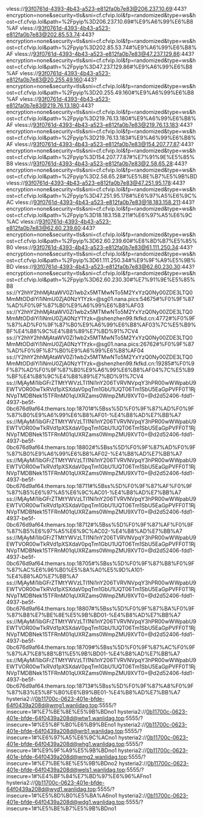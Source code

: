 vless://93f0761d-4393-4b43-a523-e812fa0b7e83@206.237.10.69:443?encryption=none&security=tls&sni=cf.cfvip.lol&fp=randomized&type=ws&host=cf.cfvip.lol&path=%2Fpyip%3D206.237.10.69#%E9%A6%99%E6%B8%AF
vless://93f0761d-4393-4b43-a523-e812fa0b7e83@202.85.53.74:443?encryption=none&security=tls&sni=cf.cfvip.lol&fp=randomized&type=ws&host=cf.cfvip.lol&path=%2Fpyip%3D202.85.53.74#%E9%A6%99%E6%B8%AF
vless://93f0761d-4393-4b43-a523-e812fa0b7e83@47.237.129.86:443?encryption=none&security=tls&sni=cf.cfvip.lol&fp=randomized&type=ws&host=cf.cfvip.lol&path=%2Fpyip%3D47.237.129.86#%E9%A6%99%E6%B8%AF
vless://93f0761d-4393-4b43-a523-e812fa0b7e83@20.255.49.160:443?encryption=none&security=tls&sni=cf.cfvip.lol&fp=randomized&type=ws&host=cf.cfvip.lol&path=%2Fpyip%3D20.255.49.160#%E9%A6%99%E6%B8%AF
vless://93f0761d-4393-4b43-a523-e812fa0b7e83@219.76.13.180:443?encryption=none&security=tls&sni=cf.cfvip.lol&fp=randomized&type=ws&host=cf.cfvip.lol&path=%2Fpyip%3D219.76.13.180#%E9%A6%99%E6%B8%AF
vless://93f0761d-4393-4b43-a523-e812fa0b7e83@219.76.13.183:443?encryption=none&security=tls&sni=cf.cfvip.lol&fp=randomized&type=ws&host=cf.cfvip.lol&path=%2Fpyip%3D219.76.13.183#%E9%A6%99%E6%B8%AF
vless://93f0761d-4393-4b43-a523-e812fa0b7e83@154.207.77.87:443?encryption=none&security=tls&sni=cf.cfvip.lol&fp=randomized&type=ws&host=cf.cfvip.lol&path=%2Fpyip%3D154.207.77.87#%E7%91%9E%E5%85%B8
vless://93f0761d-4393-4b43-a523-e812fa0b7e83@2.58.65.28:443?encryption=none&security=tls&sni=cf.cfvip.lol&fp=randomized&type=ws&host=cf.cfvip.lol&path=%2Fpyip%3D2.58.65.28#%E5%BE%B7%E5%9B%BD
vless://93f0761d-4393-4b43-a523-e812fa0b7e83@47.251.95.178:443?encryption=none&security=tls&sni=cf.cfvip.lol&fp=randomized&type=ws&host=cf.cfvip.lol&path=%2Fpyip%3D47.251.95.178#%E6%97%A5%E6%9C%AC
vless://93f0761d-4393-4b43-a523-e812fa0b7e83@18.183.158.211:443?encryption=none&security=tls&sni=cf.cfvip.lol&fp=randomized&type=ws&host=cf.cfvip.lol&path=%2Fpyip%3D18.183.158.211#%E6%97%A5%E6%9C%AC
vless://93f0761d-4393-4b43-a523-e812fa0b7e83@62.60.239.60:443?encryption=none&security=tls&sni=cf.cfvip.lol&fp=randomized&type=ws&host=cf.cfvip.lol&path=%2Fpyip%3D62.60.239.60#%E8%8D%B7%E5%85%B0
vless://93f0761d-4393-4b43-a523-e812fa0b7e83@61.111.250.34:443?encryption=none&security=tls&sni=cf.cfvip.lol&fp=randomized&type=ws&host=cf.cfvip.lol&path=%2Fpyip%3D61.111.250.34#%E9%9F%A9%E5%9B%BD
vless://93f0761d-4393-4b43-a523-e812fa0b7e83@62.60.230.30:443?encryption=none&security=tls&sni=cf.cfvip.lol&fp=randomized&type=ws&host=cf.cfvip.lol&path=%2Fpyip%3D62.60.230.30#%E7%91%9E%E5%85%B8
ss://Y2hhY2hhMjAtaWV0Zi1wb2x5MTMwNTo5M2YxYzQ0Ny00ZDE3LTQ0MmMtODdiYi1iNmU0ZjA0NzY1Yzk=@sg01.nana.pics:54675#%F0%9F%87%AD%F0%9F%87%B0%E9%A6%99%E6%B8%AF03
ss://Y2hhY2hhMjAtaWV0Zi1wb2x5MTMwNTo5M2YxYzQ0Ny00ZDE3LTQ0MmMtODdiYi1iNmU0ZjA0NzY1Yzk=@shenzhen99.fkfkd.cn:4772#%F0%9F%87%AD%F0%9F%87%B0%E9%A6%99%E6%B8%AF03%7C%E5%B9%BF%E4%B8%9C%E4%B8%89%E7%BD%91%7CV4
ss://Y2hhY2hhMjAtaWV0Zi1wb2x5MTMwNTo5M2YxYzQ0Ny00ZDE3LTQ0MmMtODdiYi1iNmU0ZjA0NzY1Yzk=@sg01.nana.pics:26762#%F0%9F%87%AD%F0%9F%87%B0%E9%A6%99%E6%B8%AF04
ss://Y2hhY2hhMjAtaWV0Zi1wb2x5MTMwNTo5M2YxYzQ0Ny00ZDE3LTQ0MmMtODdiYi1iNmU0ZjA0NzY1Yzk=@shenzhen99.fkfkd.cn:19285#%F0%9F%87%AD%F0%9F%87%B0%E9%A6%99%E6%B8%AF04%7C%E5%B9%BF%E4%B8%9C%E4%B8%89%E7%BD%91%7CV4
ss://MjAyMi1ibGFrZTMtYWVzLTI1Ni1nY206TVRVNVpqY3hPR00wWWpabU9EWTVOR00wTkRVd1pXSXdaV0pqTm1GbU1UQT06Tm1SbU5EaGpPVFF0T1RjNVpTMDBNek15TFRnM01qUXRZams0WmpZMU9XVT0=@d2d52406-fdd1-4937-be5f-0bc676d9af64.themars.top:18701#%5Bss%5D%F0%9F%87%AD%F0%9F%87%B0%E9%A6%99%E6%B8%AF01-%E4%B8%AD%E7%BB%A7
ss://MjAyMi1ibGFrZTMtYWVzLTI1Ni1nY206TVRVNVpqY3hPR00wWWpabU9EWTVOR00wTkRVd1pXSXdaV0pqTm1GbU1UQT06Tm1SbU5EaGpPVFF0T1RjNVpTMDBNek15TFRnM01qUXRZams0WmpZMU9XVT0=@d2d52406-fdd1-4937-be5f-0bc676d9af64.themars.top:18802#%5Bss%5D%F0%9F%87%AD%F0%9F%87%B0%E9%A6%99%E6%B8%AF02-%E4%B8%AD%E7%BB%A7
ss://MjAyMi1ibGFrZTMtYWVzLTI1Ni1nY206TVRVNVpqY3hPR00wWWpabU9EWTVOR00wTkRVd1pXSXdaV0pqTm1GbU1UQT06Tm1SbU5EaGpPVFF0T1RjNVpTMDBNek15TFRnM01qUXRZams0WmpZMU9XVT0=@d2d52406-fdd1-4937-be5f-0bc676d9af64.themars.top:18711#%5Bss%5D%F0%9F%87%AF%F0%9F%87%B5%E6%97%A5%E6%9C%AC01-%E4%B8%AD%E7%BB%A7
ss://MjAyMi1ibGFrZTMtYWVzLTI1Ni1nY206TVRVNVpqY3hPR00wWWpabU9EWTVOR00wTkRVd1pXSXdaV0pqTm1GbU1UQT06Tm1SbU5EaGpPVFF0T1RjNVpTMDBNek15TFRnM01qUXRZams0WmpZMU9XVT0=@d2d52406-fdd1-4937-be5f-0bc676d9af64.themars.top:18712#%5Bss%5D%F0%9F%87%AF%F0%9F%87%B5%E6%97%A5%E6%9C%AC02-%E4%B8%AD%E7%BB%A7
ss://MjAyMi1ibGFrZTMtYWVzLTI1Ni1nY206TVRVNVpqY3hPR00wWWpabU9EWTVOR00wTkRVd1pXSXdaV0pqTm1GbU1UQT06Tm1SbU5EaGpPVFF0T1RjNVpTMDBNek15TFRnM01qUXRZams0WmpZMU9XVT0=@d2d52406-fdd1-4937-be5f-0bc676d9af64.themars.top:18705#%5Bss%5D%F0%9F%87%B8%F0%9F%87%AC%E6%96%B0%E5%8A%A0%E5%9D%A101-%E4%B8%AD%E7%BB%A7
ss://MjAyMi1ibGFrZTMtYWVzLTI1Ni1nY206TVRVNVpqY3hPR00wWWpabU9EWTVOR00wTkRVd1pXSXdaV0pqTm1GbU1UQT06Tm1SbU5EaGpPVFF0T1RjNVpTMDBNek15TFRnM01qUXRZams0WmpZMU9XVT0=@d2d52406-fdd1-4937-be5f-0bc676d9af64.themars.top:18807#%5Bss%5D%F0%9F%87%BA%F0%9F%87%B8%E7%BE%8E%E5%9B%BD01-%E4%B8%AD%E7%BB%A7
ss://MjAyMi1ibGFrZTMtYWVzLTI1Ni1nY206TVRVNVpqY3hPR00wWWpabU9EWTVOR00wTkRVd1pXSXdaV0pqTm1GbU1UQT06Tm1SbU5EaGpPVFF0T1RjNVpTMDBNek15TFRnM01qUXRZams0WmpZMU9XVT0=@d2d52406-fdd1-4937-be5f-0bc676d9af64.themars.top:18709#%5Bss%5D%F0%9F%87%AC%F0%9F%87%A7%E8%8B%B1%E5%9B%BD01-%E4%B8%AD%E7%BB%A7
ss://MjAyMi1ibGFrZTMtYWVzLTI1Ni1nY206TVRVNVpqY3hPR00wWWpabU9EWTVOR00wTkRVd1pXSXdaV0pqTm1GbU1UQT06Tm1SbU5EaGpPVFF0T1RjNVpTMDBNek15TFRnM01qUXRZams0WmpZMU9XVT0=@d2d52406-fdd1-4937-be5f-0bc676d9af64.themars.top:18713#%5Bss%5D%F0%9F%87%A8%F0%9F%87%B3%E5%8F%B0%E6%B9%BE01-%E4%B8%AD%E7%BB%A7
hysteria2://0b11700c-0623-401e-bfde-64f0439a208d@wmg1.wanlidag.top:5555/?insecure=1#%E7%BE%8E%E5%9B%BDno1
hysteria2://0b11700c-0623-401e-bfde-64f0439a208d@wtw1.wanlidag.top:5555/?insecure=1#%E5%8F%B0%E6%B9%BEno1
hysteria2://0b11700c-0623-401e-bfde-64f0439a208d@wrb1.wanlidag.top:5555/?insecure=1#%E6%97%A5%E6%9C%ACno1
hysteria2://0b11700c-0623-401e-bfde-64f0439a208d@whg1.wanlidag.top:5555/?insecure=1#%E9%9F%A9%E5%9B%BDno1
hysteria2://0b11700c-0623-401e-bfde-64f0439a208d@wmg2.wanlidag.top:5555/?insecure=1#%E7%BE%8E%E5%9B%BDno2
hysteria2://0b11700c-0623-401e-bfde-64f0439a208d@wels1.wanlidag.top:5555/?insecure=1#%E4%BF%84%E7%BD%97%E6%96%AFno1
hysteria2://0b11700c-0623-401e-bfde-64f0439a208d@wyd1.wanlidag.top:5555/?insecure=1#%E5%8D%B0%E5%BA%A6no1
hysteria2://0b11700c-0623-401e-bfde-64f0439a208d@wdg1.wanlidag.top:5555/?insecure=1#%E5%BE%B7%E5%9B%BDno1
